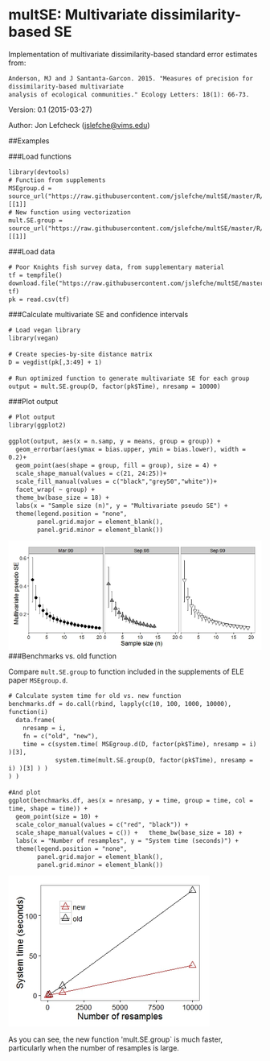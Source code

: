 # multSE: Multivariate dissimilarity-based SE

  Implementation of multivariate dissimilarity-based standard error estimates from:

    Anderson, MJ and J Santanta-Garcon. 2015. "Measures of precision for dissimilarity-based multivariate
    analysis of ecological communities." Ecology Letters: 18(1): 66-73.
    
Version: 0.1 (2015-03-27)

Author: Jon Lefcheck (jslefche@vims.edu)

##Examples

###Load functions
```
library(devtools)
# Function from supplements
MSEgroup.d = source_url("https://raw.githubusercontent.com/jslefche/multSE/master/R/MSEgroup_d.R")[[1]]
# New function using vectorization
mult.SE.group = source_url("https://raw.githubusercontent.com/jslefche/multSE/master/R/mult_SE_group.R")[[1]]
```
###Load data
```
# Poor Knights fish survey data, from supplementary material
tf = tempfile()
download.file("https://raw.githubusercontent.com/jslefche/multSE/master/data/PoorKnights.csv", tf)
pk = read.csv(tf)
```
###Calculate multivariate SE and confidence intervals
```
# Load vegan library
library(vegan)

# Create species-by-site distance matrix
D = vegdist(pk[,3:49] + 1)

# Run optimized function to generate multivariate SE for each group
output = mult.SE.group(D, factor(pk$Time), nresamp = 10000)
```
###Plot output
```
# Plot output
library(ggplot2)

ggplot(output, aes(x = n.samp, y = means, group = group)) +
  geom_errorbar(aes(ymax = bias.upper, ymin = bias.lower), width = 0.2)+
  geom_point(aes(shape = group, fill = group), size = 4) + 
  scale_shape_manual(values = c(21, 24:25))+
  scale_fill_manual(values = c("black","grey50","white"))+
  facet_wrap( ~ group) +
  theme_bw(base_size = 18) +
  labs(x = "Sample size (n)", y = "Multivariate pseudo SE") +
  theme(legend.position = "none", 
        panel.grid.major = element_blank(), 
        panel.grid.minor = element_blank())
```
![multSE plot](https://github.com/jslefche/jslefche.github.io/blob/master/img/multSE_plot.jpeg?raw=true)
###Benchmarks vs. old function

Compare `mult.SE.group` to function included in the supplements of ELE paper `MSEgroup.d`.

```
# Calculate system time for old vs. new function 
benchmarks.df = do.call(rbind, lapply(c(10, 100, 1000, 10000), function(i)
  data.frame(
    nresamp = i,
    fn = c("old", "new"),
    time = c(system.time( MSEgroup.d(D, factor(pk$Time), nresamp = i) )[3],
             system.time(mult.SE.group(D, factor(pk$Time), nresamp = i) )[3] ) )
) )

#And plot
ggplot(benchmarks.df, aes(x = nresamp, y = time, group = time, col = time, shape = time)) +
  geom_point(size = 10) +
  scale_color_manual(values = c("red", "black")) + 
  scale_shape_manual(values = c()) +   theme_bw(base_size = 18) +
  labs(x = "Number of resamples", y = "System time (seconds)") +
  theme(legend.position = "none", 
        panel.grid.major = element_blank(), 
        panel.grid.minor = element_blank())
```
![multSE benchmark plot](https://github.com/jslefche/jslefche.github.io/blob/master/img/multSE_benchmark.jpeg?raw=true)

As you can see, the new function 'mult.SE.group` is much faster, particularly when the number of resamples is large.
